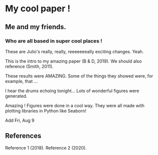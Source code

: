# My cool paper !
## Me and my friends.
### Who are all based in super cool places !

These are Julio's really, really, reeeeeeeally exciting changes. Yeah.

This is the intro to my amazing paper (B & D, 2019).
We should also reference (Smith, 2011).

These results were AMAZING.
Some of the things they showed were, for example, that ...

I hear the drums echoing tonight...
Lots of wonderful figures were generated.

Amazing !
Figures were done in a cool way.
They were all made with plotting libraries in Python like Seaborn!

Add Fri, Aug 9

## References
Reference 1 (2018).
Reference 2 (2020).


